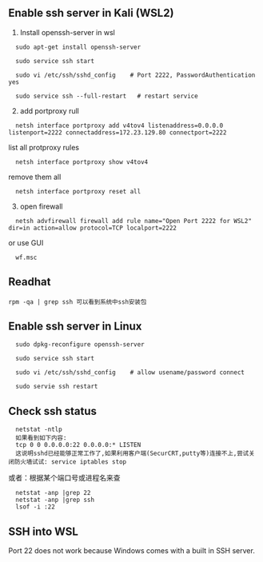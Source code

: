 ## Enable ssh server in Kali (WSL2)

1. Install openssh-server in wsl
```
  sudo apt-get install openssh-server

  sudo service ssh start

  sudo vi /etc/ssh/sshd_config    # Port 2222, PasswordAuthentication yes

  sudo service ssh --full-restart   # restart service
```

2. add portproxy rull
```
  netsh interface portproxy add v4tov4 listenaddress=0.0.0.0 listenport=2222 connectaddress=172.23.129.80 connectport=2222
```

list all protproxy rules
```
  netsh interface portproxy show v4tov4
```
remove them all 
```
  netsh interface portproxy reset all
```

3. open firewall
```
  netsh advfirewall firewall add rule name="Open Port 2222 for WSL2" dir=in action=allow protocol=TCP localport=2222
``` 
or use GUI
```
  wf.msc
```



## Readhat
```
rpm -qa | grep ssh 可以看到系统中ssh安装包
```

## Enable ssh server in Linux
```
  sudo dpkg-reconfigure openssh-server

  sudo service ssh start

  sudo vi /etc/ssh/sshd_config    # allow usename/password connect

  sudo servie ssh restart
```


## Check ssh status
```
  netstat -ntlp
  如果看到如下内容:
  tcp 0 0 0.0.0.0:22 0.0.0.0:* LISTEN
  这说明sshd已经能够正常工作了,如果利用客户端(SecurCRT,putty等)连接不上,尝试关闭防火墙试试: service iptables stop
```
或者：根据某个端口号或进程名来查

```
  netstat -anp |grep 22
  netstat -anp |grep ssh
  lsof -i :22
```

## SSH into WSL
Port 22 does not work because Windows comes with a built in SSH server.


